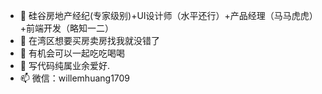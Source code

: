 - 👋 硅谷房地产经纪(专家级别)+UI设计师（水平还行）+产品经理（马马虎虎）+前端开发（略知一二）
- 👀 在湾区想要买房卖房找我就没错了
- 🌱 有机会可以一起吃吃喝喝
- 💞️ 写代码纯属业余爱好.
- 📫 微信：willemhuang1709


